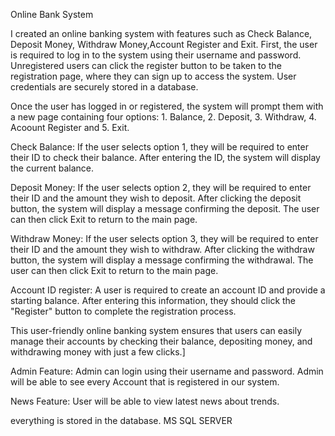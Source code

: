 Online Bank System

I created an online banking system with features such as Check Balance, Deposit Money, Withdraw Money,Account Register and Exit. First, the user is required to log in to the system using their username and password. Unregistered users can click the register button to be taken to the registration page, where they can sign up to access the system. User credentials are securely stored in a database.

Once the user has logged in or registered, the system will prompt them with a new page containing four options: 1. Balance, 2. Deposit, 3. Withdraw, 4. Acoount Register and 5. Exit.

Check Balance: If the user selects option 1, they will be required to enter their ID to check their balance. After entering the ID, the system will display the current balance.

Deposit Money: If the user selects option 2, they will be required to enter their ID and the amount they wish to deposit. After clicking the deposit button, the system will display a message confirming the deposit. The user can then click Exit to return to the main page.

Withdraw Money: If the user selects option 3, they will be required to enter their ID and the amount they wish to withdraw. After clicking the withdraw button, the system will display a message confirming the withdrawal. The user can then click Exit to return to the main page.

Account ID register: A user is required to create an account ID and provide a starting balance. After entering this information, they should click the "Register" button to complete the registration process.

This user-friendly online banking system ensures that users can easily manage their accounts by checking their balance, depositing money, and withdrawing money with just a few clicks.]

Admin Feature: Admin can login using their username and password. Admin will be able to see every Account that is registered in our system.

News Feature: User will be able to view latest news about trends.

everything is stored in the database. MS SQL SERVER


